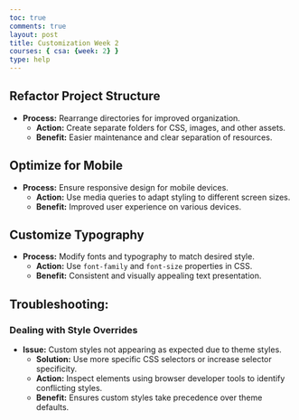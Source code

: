 ```yaml
---
toc: true
comments: true
layout: post
title: Customization Week 2
courses: { csa: {week: 2} }
type: help
---
```


## Refactor Project Structure
- **Process:** Rearrange directories for improved organization.
  - **Action:** Create separate folders for CSS, images, and other assets.
  - **Benefit:** Easier maintenance and clear separation of resources.

## Optimize for Mobile
- **Process:** Ensure responsive design for mobile devices.
  - **Action:** Use media queries to adapt styling to different screen sizes.
  - **Benefit:** Improved user experience on various devices.

## Customize Typography
- **Process:** Modify fonts and typography to match desired style.
  - **Action:** Use `font-family` and `font-size` properties in CSS.
  - **Benefit:** Consistent and visually appealing text presentation.

## Troubleshooting: 

### Dealing with Style Overrides
- **Issue:** Custom styles not appearing as expected due to theme styles.
  - **Solution:** Use more specific CSS selectors or increase selector specificity.
  - **Action:** Inspect elements using browser developer tools to identify conflicting styles.
  - **Benefit:** Ensures custom styles take precedence over theme defaults.
